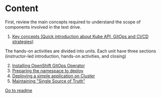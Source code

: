 # Content

First, review the main concepts required to understand the scope of components involved in the test drive.

1. [Key concepts (Quick introduction about Kube API, GitOps and CI/CD strategies)](key-concepts.md)

The hands-on activities are divided into units. Each unit have three sections (instructor-led  introduction, hands-on activities, and closing)

2. [Installing OpenShift GitOps Operator](installing-gitops.md)
3. [Preparing the namespace to deploy](configuring-namespace.md)
4. [Deploying a simple application on Cluster](deploying-apps.md)
5. [Maintaining "Single Source of Truth"](operations.md)

[Go to readme](../README.md)